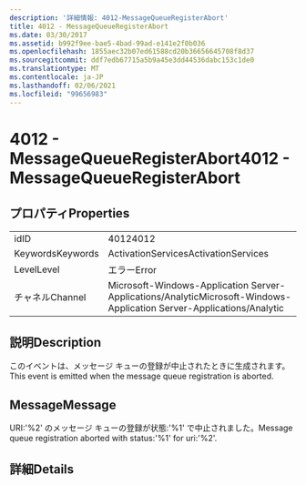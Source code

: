 ```yaml
---
description: '詳細情報: 4012-MessageQueueRegisterAbort'
title: 4012 - MessageQueueRegisterAbort
ms.date: 03/30/2017
ms.assetid: b992f9ee-bae5-4bad-99ad-e141e2f0b036
ms.openlocfilehash: 1855aec32b07ed61588cd20b36656645708f8d37
ms.sourcegitcommit: ddf7edb67715a5b9a45e3dd44536dabc153c1de0
ms.translationtype: MT
ms.contentlocale: ja-JP
ms.lasthandoff: 02/06/2021
ms.locfileid: "99656983"
---
```

# <a name="4012---messagequeueregisterabort"></a><span data-ttu-id="54a37-103">4012 - MessageQueueRegisterAbort</span><span class="sxs-lookup"><span data-stu-id="54a37-103">4012 - MessageQueueRegisterAbort</span></span>

## <a name="properties"></a><span data-ttu-id="54a37-104">プロパティ</span><span class="sxs-lookup"><span data-stu-id="54a37-104">Properties</span></span>  
  
|||  
|-|-|  
|<span data-ttu-id="54a37-105">id</span><span class="sxs-lookup"><span data-stu-id="54a37-105">ID</span></span>|<span data-ttu-id="54a37-106">4012</span><span class="sxs-lookup"><span data-stu-id="54a37-106">4012</span></span>|  
|<span data-ttu-id="54a37-107">Keywords</span><span class="sxs-lookup"><span data-stu-id="54a37-107">Keywords</span></span>|<span data-ttu-id="54a37-108">ActivationServices</span><span class="sxs-lookup"><span data-stu-id="54a37-108">ActivationServices</span></span>|  
|<span data-ttu-id="54a37-109">Level</span><span class="sxs-lookup"><span data-stu-id="54a37-109">Level</span></span>|<span data-ttu-id="54a37-110">エラー</span><span class="sxs-lookup"><span data-stu-id="54a37-110">Error</span></span>|  
|<span data-ttu-id="54a37-111">チャネル</span><span class="sxs-lookup"><span data-stu-id="54a37-111">Channel</span></span>|<span data-ttu-id="54a37-112">Microsoft-Windows-Application Server-Applications/Analytic</span><span class="sxs-lookup"><span data-stu-id="54a37-112">Microsoft-Windows-Application Server-Applications/Analytic</span></span>|  
  
## <a name="description"></a><span data-ttu-id="54a37-113">説明</span><span class="sxs-lookup"><span data-stu-id="54a37-113">Description</span></span>  

 <span data-ttu-id="54a37-114">このイベントは、メッセージ キューの登録が中止されたときに生成されます。</span><span class="sxs-lookup"><span data-stu-id="54a37-114">This event is emitted when the message queue registration is aborted.</span></span>  
  
## <a name="message"></a><span data-ttu-id="54a37-115">Message</span><span class="sxs-lookup"><span data-stu-id="54a37-115">Message</span></span>  

 <span data-ttu-id="54a37-116">URI:'%2' のメッセージ キューの登録が状態:'%1' で中止されました。</span><span class="sxs-lookup"><span data-stu-id="54a37-116">Message queue registration aborted with status:'%1' for uri:'%2'.</span></span>  
  
## <a name="details"></a><span data-ttu-id="54a37-117">詳細</span><span class="sxs-lookup"><span data-stu-id="54a37-117">Details</span></span>
